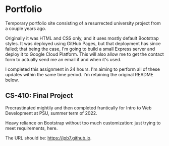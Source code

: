 # Portfolio

Temporary portfolio site consisting of a resurrected university project from a couple years ago.

Originally it was HTML and CSS only, and it uses mostly default Bootstrap styles. It was deployed using GitHub Pages, but that deployment has since failed; that being the case, I'm going to build a small Express server and deploy it to Google Cloud Platform. This will also allow me to get the contact form to actually send me an email if and when it's used.

I completed this assignment in 24 hours. I'm aiming to perform all of these updates within the same time period. I'm retaining the original README below.

## CS-410: Final Project

Procrastinated mightily and then completed frantically for Intro to Web Development at PSU, summer term of 2022.

Heavy reliance on Bootstrap without too much customization: just trying to meet requirements, here.

The URL should be: https://jpb7.github.io.

